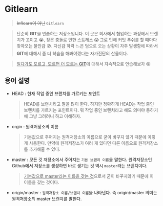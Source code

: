 # Gitlearn

> ~~Inflearn이 아닌~~ `Gitlearn`

> 단순히 **GIT**을 연습하는 저장소입니다. 이 곳은 회사에서 협업하는 과정에서 브랜치가 꼬이고 😭, 잦은 충돌로 인한 스트레스 😱 그로 인해 커밋 푸쉬를 할 때마다 찾아오는 불안감 😰. 자신감 하락 📉은 덤으로 오는 상황이 자주 발생함에 따라서 **GIT**에 대해서 좀 더 학습을 해봐야겠다는 자가진단의 산물이다.

> <u>알다가도 모르고, 모르면 더 모르는 **GIT**</u>에 대해서 지속적으로 연습해보자 😜

## 용어 설명

-   HEAD : 현재 작업 중인 브랜치를 가르키는 포인트
    > HEAD를 브랜치라고 말을 많이 한다. 하지만 정확하게 HEAD는 작업 중인 브랜치를 가르키는 포인트이다. 뭐 작업 중인 브랜치라고 해도 의미야 통하기에 그냥 그려려니 하고 이해하자.
-   orgin : 원격저장소의 이름
    > 기본값으로 주어지는 원격저장소의 이름으로 굳이 바꾸지 않기 때문에 이렇게 사용한다. 만약에 원격저장소가 여러 개 있다면 다른 이름으로 원격저장소를 추가해줄 수 있다.
-   master : 모든 깃 저장소에서 주어지는 `기본 브랜치 이름`을 말한다. 원격저장소인 Github에서 저장소를 생성하면 바로 생기는 것 역시 `master`라는 브랜치이다.
    > <u>기본값으로 master라는 이름을 갖는 것</u>으로서 굳이 바꾸지않기 때문에 이 이름을 갖는 것이다.
-   origin/master : `원격저장소 이름/브랜치 이름`을 나타낸다. 즉 origin/master 의미는 원격저장소의 master 브랜치를 말한다.

